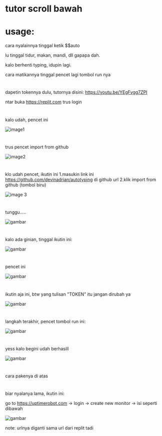 # tutor scroll bawah

# usage:
cara nyalainnya tinggal ketik $$auto

lu tinggal tidur, makan, mandi, dll gapapa dah.

kalo berhenti typing, idupin lagi.

cara matikannya tinggal pencet lagi tombol run nya

# 

dapetin tokennya dulu, tutornya disini: https://youtu.be/YEgFvgg7ZPI

ntar buka https://replit.com trus login
# 
kalo udah, pencet ini

![image1](https://user-images.githubusercontent.com/79341513/142755828-2160d962-683b-4a2b-b7af-7b1b4e06ed86.PNG)
# 
trus pencet import from github

![image2](https://user-images.githubusercontent.com/79341513/142755866-faed8aa7-362c-4854-a4df-7a761909b3b9.PNG)
# 
klo udah pencet, ikutin ini
1.masukin link ini https://github.com/devinadrian/autotyping di github url
2.klik import from github (tombol biru)

![image 3](https://user-images.githubusercontent.com/79341513/142755901-11442575-3166-4c2f-a2b6-1e67edc378b3.PNG)
# 
tunggu.....

![gambar](https://user-images.githubusercontent.com/79341513/142755945-3808ba54-c47f-447a-90f2-d69129371acf.png)
# 
kalo ada ginian, tinggal ikutin ini:

![gambar](https://user-images.githubusercontent.com/79341513/142755980-02c7b73c-6c5a-48b5-8b73-512e10dae943.png)
# 
pencet ini 

![gambar](https://user-images.githubusercontent.com/79341513/142756004-f5f0ba24-b4c1-4669-9ffa-1a1d14504662.png)
# 
ikutin aja ini, btw yang tulisan "TOKEN" itu jangan dirubah ya

![gambar](https://user-images.githubusercontent.com/79341513/142756048-8237b89b-11d7-456a-9093-bee49126908b.png)
# 
langkah terakhir, pencet tombol run ini:

![gambar](https://user-images.githubusercontent.com/79341513/142756100-b7a84850-31b3-43e3-8d9e-e6396c117756.png)
# 

yess kalo begini udah berhasill

![gambar](https://user-images.githubusercontent.com/79341513/142756179-8f34e102-ced1-40c7-8e85-c7a7de64f0fe.png)
# 

cara pakenya di atas

#

biar nyalanya lama, ikutin ini:

go to https://uptimerobot.com -> login -> create new monitor -> isi seperti dibawah

![gambar](https://user-images.githubusercontent.com/79341513/142756766-607eff38-e0f0-4f2c-904a-548547c94301.png)

note: urlnya diganti sama url dari replit tadi
